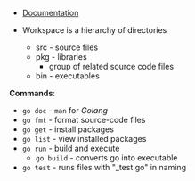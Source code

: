 * [Documentation](https://go.dev/doc/#learning)


* Workspace is a hierarchy of directories
  * src - source files 
  * pkg - libraries 
    * group of related source code files
  * bin - executables 

**Commands**: 
* `go doc` - `man` for _Golang_
* `go fmt` - format source-code files 
* `go get` - install packages 
* `go list` - view installed packages
* `go run` - build and execute 
  * `go build` - converts go into executable 
* `go test` - runs files with "_test.go" in naming